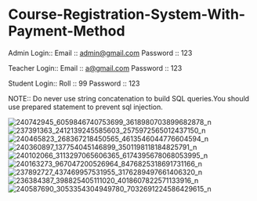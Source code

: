 # Course-Registration-System-With-Payment-Method


Admin Login::
Email :: admin@gmail.com
Password :: 123

Teacher Login::
Email :: a@gmail.com
Password :: 123

Student Login::
Roll :: 99
Password :: 123

NOTE:: Do never use string concatenation to build SQL queries.You should use prepared statement to prevent sql injection.

![240742945_6059846740753699_3618980703899682878_n](https://user-images.githubusercontent.com/68615390/131261275-20cf0c6c-806b-48dc-93f5-e42f74de0055.jpg)
![237391363_2412139245585603_2575972565012437150_n](https://user-images.githubusercontent.com/68615390/131261294-bb7244f2-36cc-4776-89d3-86ed9247cb83.jpg)
![240465823_268367218450565_4613546044776604594_n](https://user-images.githubusercontent.com/68615390/131261298-eedc6144-3d70-46a3-a1df-91ff7d4c3053.jpg)
![240360897_137754045146899_3501198118184825791_n](https://user-images.githubusercontent.com/68615390/131261301-697f1623-ce5c-4685-a239-ef838379d139.jpg)
![240102066_3113297065606365_6174395678068053995_n](https://user-images.githubusercontent.com/68615390/131261303-952595af-36e5-4cad-bbb2-3ea2b710c423.jpg)
![240163273_967047200526964_8476825318691731166_n](https://user-images.githubusercontent.com/68615390/131261305-dd51247a-619b-4410-ace7-329a3affb8ad.jpg)
![237892727_437469957531955_3176289497661406320_n](https://user-images.githubusercontent.com/68615390/131261313-6ad54104-dcc1-4433-bd9e-86b2c22c917d.jpg)
![236384387_398825405111020_4018607822571133916_n](https://user-images.githubusercontent.com/68615390/131261316-7256cb48-ce06-4737-be2b-b69a8fc19116.jpg)
![240587690_3053354304949780_7032691224586429615_n](https://user-images.githubusercontent.com/68615390/131261317-b2c86cfc-9f1b-4ab9-8f42-afc4a815e88f.jpg)
